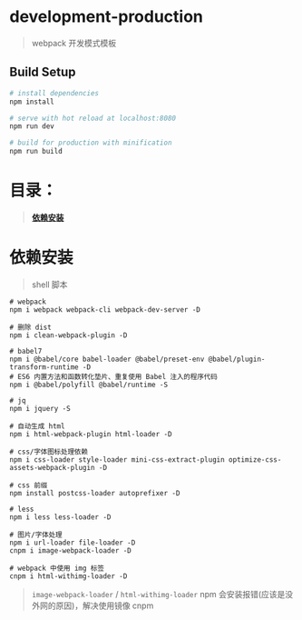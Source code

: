 # development-production

> webpack 开发模式模板

## Build Setup

```bash
# install dependencies
npm install

# serve with hot reload at localhost:8080
npm run dev

# build for production with minification
npm run build
```

# 目录：

> **[依赖安装](#依赖安装 '依赖安装')**

# 依赖安装

> shell 脚本

```shell
# webpack
npm i webpack webpack-cli webpack-dev-server -D

# 删除 dist
npm i clean-webpack-plugin -D

# babel7
npm i @babel/core babel-loader @babel/preset-env @babel/plugin-transform-runtime -D
# ES6 内置方法和函数转化垫片、重复使用 Babel 注入的程序代码
npm i @babel/polyfill @babel/runtime -S

# jq
npm i jquery -S

# 自动生成 html
npm i html-webpack-plugin html-loader -D

# css/字体图标处理依赖
npm i css-loader style-loader mini-css-extract-plugin optimize-css-assets-webpack-plugin -D

# css 前缀
npm install postcss-loader autoprefixer -D

# less
npm i less less-loader -D

# 图片/字体处理
npm i url-loader file-loader -D
cnpm i image-webpack-loader -D

# webpack 中使用 img 标签
cnpm i html-withimg-loader -D
```

> `image-webpack-loader` / `html-withimg-loader` npm 会安装报错(应该是没外网的原因)，解决使用镜像 cnpm
